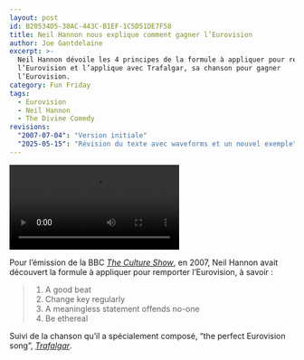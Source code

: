 ```yaml
---
layout: post
id: B20534D5-30AC-443C-B1EF-1C5D51DE7F58
title: Neil Hannon nous explique comment gagner l’Eurovision
author: Joe Gantdelaine
excerpt: >-
  Neil Hannon dévoile les 4 principes de la formule à appliquer pour remporter
  l’Eurovision et l’applique avec Trafalgar, sa chanson pour gagner
  l’Eurovision.
category: Fun Friday
tags:
  - Eurovision
  - Neil Hannon
  - The Divine Comedy
revisions:
  "2007-07-04": "Version initiale"
  "2025-05-15": "Révision du texte avec waveforms et un nouvel exemple"
---
```


<video controls playsinline>
  <source src="https://s3.eu-west-1.amazonaws.com/org.deadrooster.blog/the-culture-show-neil-hannon-eurovision-2007-smaller.mp4" type="video/mp4" />
  <p>
    Votre navigateur ne supporte pas le format de vidéo proposé.
  </p>
</video>

Pour l’émission de la BBC [_The Culture Show_][1], en 2007, Neil Hannon avait
découvert la formule à appliquer pour remporter l’Eurovision, à savoir :

> 1. A good beat
> 1. Change key regularly
> 1. A meaningless statement offends no-one
> 1. Be ethereal

Suivi de la chanson qu’il a spécialement composé, “the perfect Eurovision song”,
[_Trafalgar_][2].

[1]:
  https://en.wikipedia.org/wiki/The_Culture_Show
  "The Culture Show sur Wikipedia"
[2]: https://song.link/fr/i/1534322236 "Trafalgar, de The Divine Comedy"
